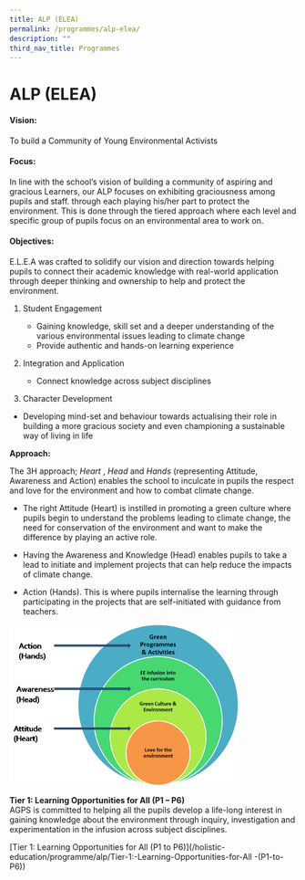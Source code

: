 ```yaml
---
title: ALP (ELEA)
permalink: /programmes/alp-elea/
description: ""
third_nav_title: Programmes
---
```

ALP (ELEA)
==========

#### Vision:
To build a Community of Young Environmental Activists  
  
#### Focus:
In line with the school’s vision of building a community of aspiring and gracious Learners, our ALP focuses on exhibiting graciousness among pupils and staff. through each playing his/her part to protect the environment. This is done through the tiered approach where each level and specific group of pupils focus on an environmental area to work on.  
  
#### Objectives:
E.L.E.A was crafted to solidify our vision and direction towards helping pupils to connect their academic knowledge with real-world application through deeper thinking and ownership to help and protect the environment.  

1.  Student Engagement
    
    *   Gaining knowledge, skill set and a deeper understanding of the various environmental issues leading to climate change
    *   Provide authentic and hands-on learning experience
    
2.  Integration and Application
    
    *   Connect knowledge across subject disciplines
    
3.  Character Development

*   Developing mind-set and behaviour towards actualising their role in building a more gracious society and even championing a sustainable way of living in life

  
**Approach:**

The 3H approach;&nbsp;_Heart_&nbsp;,&nbsp;_Head_&nbsp;and&nbsp;_Hands_&nbsp;(representing Attitude, Awareness and Action) enables the school to inculcate in pupils the respect and love for the environment and how to combat climate change.  

*   The right&nbsp;Attitude&nbsp;(Heart) is instilled in promoting a green culture where pupils begin to understand the problems leading to climate change, the need for conservation of the environment and want to make the difference by playing an active role.  
    
*   Having the&nbsp;Awareness&nbsp;and Knowledge (Head) enables pupils to take a lead to initiate and implement projects that can help reduce the impacts of climate change.  
    
*   Action&nbsp;(Hands). This is where pupils internalise the learning through participating in the projects that are self-initiated with guidance from teachers.

<img src="/images/EE2.png" style="width:80%">

**Tier 1: Learning Opportunities for All (P1 – P6)**<br>
AGPS is committed to helping all the pupils develop a life-long interest in gaining knowledge about the environment through inquiry, investigation and experimentation in the infusion across subject disciplines.

[Tier 1: Learning Opportunities for All (P1 to P6)](/holistic-education/programme/alp/Tier-1:-Learning-Opportunities-for-All -(P1-to-P6))